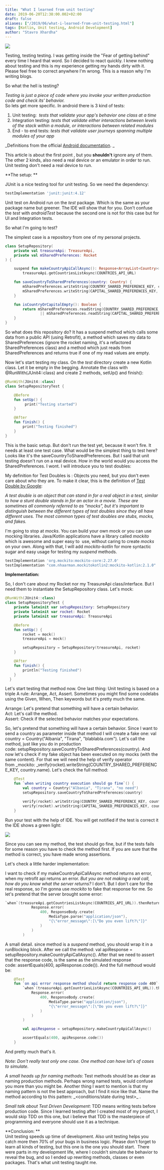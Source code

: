 ```yaml
---
title: "What I learned from unit testing"
date: 2019-06-20T12:38:00.002+02:00
draft: false
aliases: ["/2019/06/what-i-learned-from-unit-testing.html"]
tags: [Kotlin, Unit testing, Android Development]
author: "Stavro Xhardha"
---
```


[![](https://1.bp.blogspot.com/-yWGViBViCa8/XQten77OiAI/AAAAAAAAOEU/MXio_kH-aD8hLwfhZSyHgjAxy3Q9IxIgQCLcBGAs/s1600/ildefonso-polo-700782-unsplash.jpg)](https://1.bp.blogspot.com/-yWGViBViCa8/XQten77OiAI/AAAAAAAAOEU/MXio_kH-aD8hLwfhZSyHgjAxy3Q9IxIgQCLcBGAs/s1600/ildefonso-polo-700782-unsplash.jpg)

Testing, testing testing. I was getting inside the "Fear of getting behind" every time I heard that word. So I decided to react quickly. I knew nothing about testing and this is my experience getting my hands dirty with it. Please feel free to correct anywhere I'm wrong. This is a reason why I'm writing blogs.

So what the hell is testing?

_Testing is just a piece of code where you invoke your written production code and check its' behavior._  
So lets get more specific. In android there is 3 kind of tests:

1.  Unit testing:  *tests that validate your app's behavior one class at a time*
2.  Integration testing: _tests that validate either interactions between levels of the stack within a module, or interactions between related modules_
3.  End - to end tests: _tests that validate user journeys spanning multiple modules of your app_

_Definitions from the official [Android documentation](https://developer.android.com/training/testing/fundamentals). _

This article is about the first point , but you **shouldn't** ignore any of them.  The other 2 kinds, also need a real device or an emulator in order to run. Unit testing don't need a real device to run.

**The setup: **

JUnit is a nice testing tool for unit testing. So we need the dependency:

```groovy
testImplementation 'junit:junit:4.12'
```

Unit test on Android run on the _test_ package. Which is the same as your package name but greener. The IDE will show that for you. Don't confuse the _test_ with _androidTest_ because the second one is not for this case but for UI and Integration tests.

So what I'm going to test?

The simplest case is a repository from one of my personal projects.

```kotlin
class SetupRepository(
    private val treasureApi: TreasureApi,
    private val mSharedPreferences: Rocket
) {

    suspend fun makeCountryApiCallAsync(): Response<ArrayList<Country>> =
        treasureApi.getCountriesListAsync(COUNTRIES_API_URL)

    fun saveCountryToSharedPreferences(country: Country) {
        mSharedPreferences.writeString(COUNTRY_SHARED_PREFERENCE_KEY, country.name)
        mSharedPreferences.writeString(CAPITAL_SHARED_PREFERENCES_KEY, country.capitalCity)
    }

    fun isCountryOrCapitalEmpty(): Boolean {
        return mSharedPreferences.readString(COUNTRY_SHARED_PREFERENCE_KEY)!!.isEmpty()
                || mSharedPreferences.readString(CAPITAL_SHARED_PREFERENCES_KEY)!!.isEmpty()
    }
}
```

So what does this repository do? It has a suspend method which calls some data from a public API (using Retrofit), a method which saves my data to SharedPreferences (ignore the rocket naming, it's a refactored SharedPreferences class) and a method which just reads from SharedPreferences and returns true if one of my read values are empty.

Now let's start testing my class. On the _test_ directory create a new Kotlin class. Let it be empty in the begging. Annotate the class with @RunWith(JUnit4::class) and create 2 methods, setUp() and finish():

```kotlin
@RunWith(JUnit4::class)
class SetupRepositoryTest {

    @Before
    fun setUp() {
         print("Testing started")
    }

    @After
    fun finish() {
        print("Testing finished")
    }
}
```

This is the basic setup. But don't run the test yet, because it won't fire. It needs at least one test case. What would be the simplest thing to test here? Looks like it's the saveCountryToSharedPreferences. But I said that unit testing doesn't run on a real device. How in the world would you access the SharedPreferences. I wont. I will introduce you to test doubles:

My definition for Test Doubles is : Objects you need, but you don't even care about who they are. To make it clear, this is the definition of [Test Double by Google](https://testing.googleblog.com/2013/07/testing-on-toilet-know-your-test-doubles.html):

_A test double is an object that can stand in for a real object in a test, similar to how a stunt double stands in for an actor in a movie. These are sometimes all commonly referred to as “mocks”, but it's important to distinguish between the different types of test doubles since they all have different uses. The most common types of test doubles are stubs, mocks, and fakes._

I'm going to stop at _mocks_. You can build your own mock or you can use mocking libraries. Java/Kotlin applications have a library called _mockito_ which is awesome and super easy to  use, without caring to create _mocks_ on your own. Along with that, I will add _mockito-kotlin_ for more syntactic sugar and easy usage for testing my _suspend_ methods.

```groovy
testImplementation 'org.mockito:mockito-core:2.27.0'
testImplementation "com.nhaarman.mockitokotlin2:mockito-kotlin:2.1.0"
```

**Implementation:**

So, I don't care about my Rocket nor my TreasureApi class/interface. But I need them to instantiate the SetupRepository class. Let's mock:

```kotlin
@RunWith(JUnit4::class)
class SetupRepositoryTest {
    private lateinit var setupRepository: SetupRepository
    private lateinit var rocket: Rocket
    private lateinit var treasureApi: TreasureApi

    @Before
    fun setUp() {
        rocket = mock()
        treasureApi = mock()

        setupRepository = SetupRepository(treasureApi, rocket)
    }

    @After
    fun finish() {
        println("Testing finished")
    }
  }
```

Let's start testing that method now. One last thing: Unit testing is based on a triple A rule: Arrange, Act, Assert. Sometimes you might find some codelabs using the Given, When, Then keywords but it's pretty much the same.

Arrange: Let's pretend that something will have a certain behavior.  
Act: Let's call the method.  
Assert: Check if the selected behavior matches your expectations.

So, let's pretend that something will have a certain behavior. Since I want to send a country as parameter inside that method I will create a fake one: val country = Country("Albania", "Tirana", "blablabla.com"). Let's call the method, just like you do in production code: setupRepository.saveCountryToSharedPreferences(country). And now let's check if my fake object has been executed on my mocks (with the same content). For that we will need the help of verify operator from _mockito: _verify(rocket).writeString(COUNTRY_SHARED_PREFERENCE_KEY, country.name). Let's check the full method:

```kotlin
    @Test
    fun `when writing country execution should go fine`() {
        val country = Country("Albania", "Tirana", "no need")
        setupRepository.saveCountryToSharedPreferences(country)

        verify(rocket).writeString(COUNTRY_SHARED_PREFERENCE_KEY, country.name)
        verify(rocket).writeString(CAPITAL_SHARED_PREFERENCES_KEY, country.capitalCity)
    }
```

Run your test with the help of IDE. You will get notified if the test is correct it the IDE shows a green light:

[![](https://1.bp.blogspot.com/-FEhMqPPR30g/XQ-rJFeeKnI/AAAAAAAAOHg/4fGCO_ZicSwrBkH_3yVGH7lq-B84WAFrQCLcBGAs/s1600/Screenshot%2B2019-06-23%2Bat%2B18.38.42.png)](https://1.bp.blogspot.com/-FEhMqPPR30g/XQ-rJFeeKnI/AAAAAAAAOHg/4fGCO_ZicSwrBkH_3yVGH7lq-B84WAFrQCLcBGAs/s1600/Screenshot%2B2019-06-23%2Bat%2B18.38.42.png)

Since you can see my method, the test should go fine, but if the tests fails for some reason you have to check the method first. If you are sure that the method is correct, you have made wrong assertions.

Let's check a little harder implementation:

I want to check if my makeCountryApiCallAsync method returns an error, when my retrofit api returns an error. _But you are not making a real call, how do you know what the server returns?_ I don't. But I don't care for the real response, so I'm gonna use _mockito_ to fake that response for me. So let's pretend that the server brought some error:

```kotlin
`when`(treasureApi.getCountriesListAsync(COUNTRIES_API_URL)).thenReturn(
            Response.error(
                400, ResponseBody.create(
                    MediaType.parse("application/json"),
                    "{\"error_message\":[\"Do you even lift?\"]}"
                )
            )
        )
```

A small detail. since method is a _suspend_ method, you should wrap it in a runBlocking block. After we call the method: val apiResponse = setupRepository.makeCountryApiCallAsync(). After that we need to assert that the response code, is the same as the simulated response code: assertEquals(400, apiResponse.code()). And the full methoud would be:

```kotlin
    @Test
    fun `on api error response method should return response code 400`() = runBlocking {
        `when`(treasureApi.getCountriesListAsync(COUNTRIES_API_URL)).thenReturn(
            Response.error(
                400, ResponseBody.create(
                    MediaType.parse("application/json"),
                    "{\"error_message\":[\"Do you even lift?\"]}"
                )
            )
        )

        val apiResponse = setupRepository.makeCountryApiCallAsync()

        assertEquals(400, apiResponse.code())
    }
```

And pretty much that's it.

_Note: Don't really test only one case. One method can have lot's of cases to simulate._

_A small heads up for naming methods_: Test methods should be as clear as naming production methods. Perhaps wrong named tests, would confuse you more than you might be. Another thing I want to mention is that my naming pattern is not the best approach, but I find it nice like that. Name the method according to this pattern: <tested entity>\_<conditions/state during test>\_<expected result> .

_Small talk about Test Driven Development_: TDD means writing tests before production code. Since I learned testing after I created most of my project, I would skip TDD on this one, but i believe that TDD is the masterpiece of programming and everyone should use it as a technique.

**Conclusion: **  
Unit testing speeds up time of development. Also unit testing helps you catch more then 70% of your bugs in business logic. Please don't forget to learn all kinds of testing, but this one is the one you should start.  There were parts in my development life, where I couldn't simulate the behavior to reveal the bug, and so I ended up rewriting methods, classes or even packages. That's what unit testing taught me.

